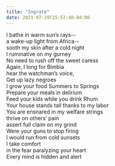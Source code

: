 ```yaml
---
title: "Ingrate"
date: 2021-07-19T15:57:40-04:00
---
```


I bathe in warm sun’s rays-- \
a wake-up light from Africa-- \
sooth my skin after a cold night  \
I ruminative on my gurney  \
No need to rush off the sweet caress \
Again, I long for Bimbia  \
hear the watchman’s voice,  \
Get up lazy negroes  \
I grow your food Summers to Springs \
Prepare your meals in delirium \
Feed your kids while you drink Rhum \
Your house stands tall thanks to my labor \
You are ensnared in my welfare strings \
thrive on others’ pain \
assert full claim on my grind \
Were your guns to stop firing  \
I would run from cold sunsets \
I take comfort  \
in the fear paralyzing your heart \
Every mind is hidden and alert

